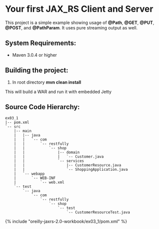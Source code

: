 Your first JAX_RS Client and Server
========================
This project is a simple example showing usage of **@Path**, **@GET**, **@PUT**, **@POST**, and **@PathParam**.  It uses pure streaming output as well. 


System Requirements:
-------------------------
- Maven 3.0.4 or higher



Building the project:
-------------------------

1. In root directory **mvn clean install**


This will build a WAR and run it with embedded Jetty



Source Code Hierarchy:
-------------------------

```
ex03_1
|-- pom.xml
`-- src
    |-- main
    |   |-- java
    |   |   `-- com
    |   |       `-- restfully
    |   |           `-- shop
    |   |               |-- domain
    |   |               |   `-- Customer.java
    |   |               `-- services
    |   |                   |-- CustomerResource.java
    |   |                   `-- ShoppingApplication.java
    |   `-- webapp
    |       `-- WEB-INF
    |           `-- web.xml
    `-- test
        `-- java
            `-- com
                `-- restfully
                    `-- shop
                        `-- test
                            `-- CustomerResourceTest.java
```

{% include "oreilly-jaxrs-2.0-workbook/ex03_1/pom.xml" %}
